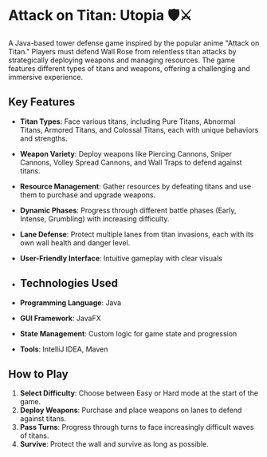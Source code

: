 # Attack on Titan: Utopia 🛡️⚔️

A Java-based tower defense game inspired by the popular anime "Attack on Titan." Players must defend Wall Rose from relentless titan attacks by strategically deploying weapons and managing resources. The game features different types of titans and weapons, offering a challenging and immersive experience.

## Key Features

- **Titan Types**: Face various titans, including Pure Titans, Abnormal Titans, Armored Titans, and Colossal Titans, each with unique behaviors and strengths.
- **Weapon Variety**: Deploy weapons like Piercing Cannons, Sniper Cannons, Volley Spread Cannons, and Wall Traps to defend against titans.
- **Resource Management**: Gather resources by defeating titans and use them to purchase and upgrade weapons.
- **Dynamic Phases**: Progress through different battle phases (Early, Intense, Grumbling) with increasing difficulty.
- **Lane Defense**: Protect multiple lanes from titan invasions, each with its own wall health and danger level.
- **User-Friendly Interface**: Intuitive gameplay with clear visuals

- ## Technologies Used

- **Programming Language**: Java
- **GUI Framework**: JavaFX
- **State Management**: Custom logic for game state and progression
- **Tools**: IntelliJ IDEA, Maven

## How to Play

1. **Select Difficulty**: Choose between Easy or Hard mode at the start of the game.
2. **Deploy Weapons**: Purchase and place weapons on lanes to defend against titans.
3. **Pass Turns**: Progress through turns to face increasingly difficult waves of titans.
4. **Survive**: Protect the wall and survive as long as possible.
